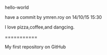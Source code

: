 hello-world 

have a commit by ymren.roy on 14/10/15 15:30

I love pizza,coffee,and dangcing.

===========

My first repository on GitHub
